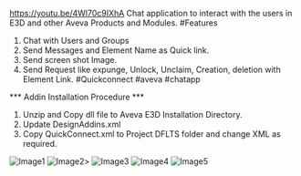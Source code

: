 https://youtu.be/4Wl70c9IXhA
Chat application to interact with the users in E3D and other Aveva Products and Modules.
#Features
1. Chat with Users and Groups
2. Send Messages and Element Name as Quick link.
3. Send screen shot Image.
4. Send Request like expunge, Unlock, Unclaim, Creation, deletion with Element Link.
#Quickconnect #aveva #chatapp

*** Addin Installation Procedure ***
1. Unzip and Copy dll file to Aveva E3D Installation Directory.
2. Update DesignAddins.xml 
3. Copy QuickConnect.xml to Project DFLTS folder and change XML as required.

![Image1](https://github.com/user-attachments/assets/9b8d1f3a-9b92-4cf9-b42f-d7eeec50e630)
![Image2](https://github.com/user-attachments/assets/e9f4e613-01a3-4257-8143-76d2600eeacd)>
![Image3](https://github.com/user-attachments/assets/bbcf5226-2065-46b4-a14f-06948b793598)
![Image4](https://github.com/user-attachments/assets/8d585e5f-3056-4ba6-80a3-323cf43c0368)
![Image5](https://github.com/user-attachments/assets/032f7570-bf6c-4a10-b129-3401185e8439)
